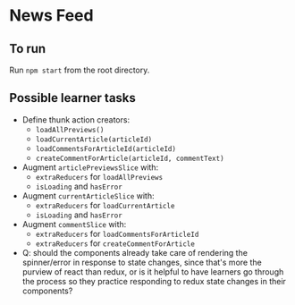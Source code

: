 # News Feed

## To run
Run `npm start` from the root directory.

## Possible learner tasks
* Define thunk action creators:
  * `loadAllPreviews()`
  * `loadCurrentArticle(articleId)`
  * `loadCommentsForArticleId(articleId)`
  * `createCommentForArticle(articleId, commentText)`
* Augment `articlePreviewsSlice` with:
  * `extraReducers` for `loadAllPreviews`
  * `isLoading` and `hasError`
* Augment `currentArticleSlice` with:
  * `extraReducers` for `loadCurrentArticle`
  * `isLoading` and `hasError`
* Augment `commentSlice` with:
  * `extraReducers` for `loadCommentsForArticleId`
  * `extraReducers` for `createCommentForArticle`
* Q: should the components already take care of rendering the spinner/error in response to state changes, since that's more the purview of react than redux, or is it helpful to have learners go through the process so they practice responding to redux state changes in their components?
